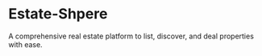 # Estate-Shpere
A comprehensive real estate platform to list, discover, and deal properties with ease.

